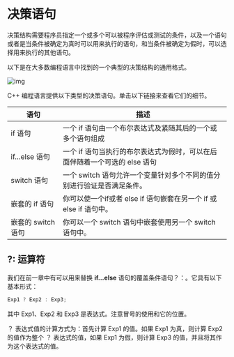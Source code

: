 # 决策语句

决策结构需要程序员指定一个或多个可以被程序评估或测试的条件，以及一个语句或者是当条件被确定为真时可以用来执行的语句，和当条件被确定为假时，可以选择用来执行的其他语句。

以下是在大多数编程语言中找到的一个典型的决策结构的通用格式。

![img](https://doc.yonyoucloud.com/doc/wiki/project/cplusplus/images/cpp_decision_making.jpg)

C++ 编程语言提供以下类型的决策语句。单击以下链接来查看它们的细节。

| 语句               | 描述                                                         |
| ------------------ | ------------------------------------------------------------ |
| if 语句            | 一个 if 语句由一个布尔表达式及紧随其后的一个或多个语句组成   |
| if…else 语句       | 一个 if 语句当执行的布尔表达式为假时，可以在后面伴随着一个可选的 else 语句 |
| switch 语句        | 一个 switch 语句允许一个变量针对多个不同的值分别进行验证是否满足条件。 |
| 嵌套的 if 语句     | 你可以使一个if或者 else if 语句嵌套在另一个 if 或 else if 语句中。 |
| 嵌套的 switch 语句 | 你可以一个 switch 语句中嵌套使用另一个 switch 语句中。       |

## ?: 运算符

我们在前一章中有可以用来替换 **if...else** 语句的覆盖条件语句？：。它具有以下基本形式：

```c
Exp1 ? Exp2 : Exp3;
```

其中 Exp1、Exp2 和 Exp3 是表达式。注意冒号的使用和它的位置。

？ 表达式值的计算方式为：首先计算 Exp1 的值。如果 Exp1 为真，则计算 Exp2 的值作为整个 ？ 表达式的值，如果 Exp1 为假，则计算 Exp3 的值，并且将其作为这个表达式的值。